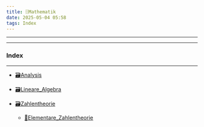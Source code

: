 ```yaml
---
title: 🗄️Mathematik
date: 2025-05-04 05:58
tags: Index
---
```

---

---
 
### Index

---
- [🗃️Analysis](🗃️Analysis)

- [🗃️Lineare_Algebra](🗃️Lineare_Algebra)

- [🗃️Zahlentheorie](🗃️Zahlentheorie)
  - [📁Elementare_Zahlentheorie](📁Elementare_Zahlentheorie)
       

